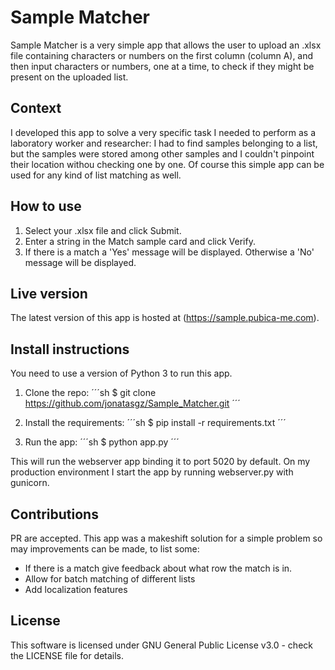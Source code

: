 # Sample Matcher

Sample Matcher is a very simple app that allows the user to upload an .xlsx file containing characters or numbers on the first column (column A), and then input characters or numbers, one at a time, to check if they might be present on the uploaded list.

## Context

I developed this app to solve a very specific task I needed to perform as a laboratory worker and researcher: I had to find samples belonging to a list, but the samples were stored among other samples and I couldn't pinpoint their location withou checking one by one. Of course this simple app can be used for any kind of list matching as well.

## How to use

1. Select your .xlsx file and click Submit.
2. Enter a string in the Match sample card and click Verify.
3. If there is a match a 'Yes' message will be displayed. Otherwise a 'No' message will be displayed.

## Live version

The latest version of this app is hosted at (https://sample.pubica-me.com).

## Install instructions

You need to use a version of Python 3 to run this app.

1. Clone the repo:
´´´sh
$ git clone https://github.com/jonatasgz/Sample_Matcher.git
´´´

2. Install the requirements:
´´´sh
$ pip install -r requirements.txt
´´´

3. Run the app:
´´´sh
$ python app.py
´´´

This will run the webserver app binding it to port 5020 by default.
On my production environment I start the app by running webserver.py with gunicorn.

## Contributions

PR are accepted.
This app was a makeshift solution for a simple problem so may improvements can be made, to list some:
- If there is a match give feedback about what row the match is in.
- Allow for batch matching of different lists
- Add localization features

## License
This software is licensed under GNU General Public License v3.0 - check the LICENSE file for details.


